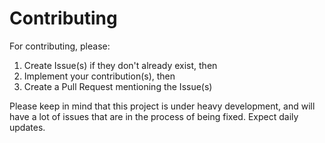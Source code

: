 # Contributing
For contributing, please:

1. Create Issue(s) if they don't already exist, then
2. Implement your contribution(s), then
3. Create a Pull Request mentioning the Issue(s)
    
Please keep in mind that this project is under heavy development, and will have a lot of issues that are in the process of being fixed. Expect daily updates.
